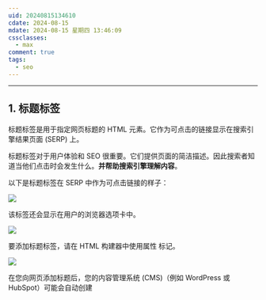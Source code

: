 ```yaml
---
uid: 20240815134610
cdate: 2024-08-15
mdate: 2024-08-15 星期四 13:46:09
cssclasses:
  - max
comment: true
tags:
  - seo
---
```

****
## 1. 标题标签 

标题标签是用于指定网页标题的 HTML 元素。它作为可点击的链接显示在搜索引擎结果页面 (SERP) 上。

标题标签对于用户体验和 SEO 很重要。它们提供页面的简洁描述。因此搜索者知道当他们点击时会发生什么。**并帮助搜索引擎理解内容**。

以下是标题标签在 SERP 中作为可点击链接的样子：

![](https://pic4.zhimg.com/80/v2-8b1ff7b84d397033826ad2ae4867a59b_1440w.webp)

该标签还会显示在用户的浏览器选项卡中。

![](https://pic4.zhimg.com/80/v2-b68610ce778884981dff6c2743adcfcf_1440w.webp)

要添加标题标签，请在 HTML 构建器中使用属性 <title>。

在要显示为标题的文本之前添加一个开始 <title> 标记。其末尾有一个结束 </title> 标记。

![](https://pic4.zhimg.com/80/v2-9a6db007a64cfc23c91f8b68a3034c5f_1440w.webp)

在您向网页添加标题后，您的内容管理系统 (CMS)（例如 WordPress 或 HubSpot）可能会自动创建 <title> 标记。

### 标题标签最佳实践

- **保持简洁**：目标是 50-60 个字符。如果您的标题超出此范围，它可能会在搜索结果中被删除。由于 Google 最多只能显示 600 像素（或大约 60 个字符）。
- **不要重复标题标签**：使每个标题都是唯一的，以帮助搜索引擎确定页面的用途
- **使用主要关键字：**包括您的主要关键字（您为该页面定位的主要术语）来指示内容的主题
- **分析 SERP：**通过 Google 搜索您的内容主题。查看排名较高的页面显示的标题以及这些标题使用的关键字。这将使您了解还应该使用哪些关键字来帮助您的内容排名。
- **保持一致：**标题标签应与页面的 H1 相同或相似。这两个元素都有助于搜索引擎理解主题。
- **前置关键术语：**在标题开头使用最重要的单词。因此，搜索者可以轻松找到他们想要的内容。

## 2. 元描述<元描述>

元描述是 SEO 的另一个 HTML 元标记。这是可以在搜索引擎上显示的网页的简短描述。以及一些社交媒体预览。

元描述是提供页面内容简要说明的标签。它们通常出现在 SERP 上的标题标签下方。

虽然元描述不是排名因素，但它们会影响您的点击率 (CTR)。并将人们带到您的网站。有吸引力的元描述可以增加用户点击您的链接的可能性。

Yoast 和 Rank Math 等工具可以轻松添加元描述，而无需更新 HTML。

元描述代码片段在 HTML 中如下所示：

`<meta name="description" content="Learn how to develop a tone of voice for your brand and use our template to get started.">`

name _=”description”_元素表示您提供的元数据的类型（描述）。

content _=”_元素是您添加网页内容描述的位置（在第二对引号内）。

这是搜索引擎上的元描述的样子：

![](https://pic2.zhimg.com/80/v2-057155e0a281e885606c468ab5f6cd3d_1440w.webp)

### 元描述最佳实践

通过编写引起搜索者兴趣的元描述，您可能会获得更多页面流量。提高点击率。

以下是一些最佳实践：

- 描述您的内容是关于什么的。因此，搜索者知道当他们点击进入您的网站时会发生什么。
- 力求简洁描述不超过 155 个字符。较长的元描述可能会在 SERP 中被切断。如果您针对移动设备进行优化，请坚持在 105 左右。
- 包含您的主要关键字
- 使用 Yoast 或 Rank Math 等插件来帮助您遵循字符长度的最佳实践。以及关键词的使用。

Yoast 的插件如下所示：

![](https://pic1.zhimg.com/80/v2-b13529c88ae490035d19f4aea4be64c0_1440w.webp)

## 3. 标头标签 `<h1>` 至 `<h6>`

标题标签（例如 `<h1>`、`<h2>` 和 `<h3>`）可帮助您定义页面上的每个标题和副标题。并帮助您构建所有类型页面上的内容。包括您的主页、服务页面、产品页面、博客文章等。为了让访客更容易阅读和理解。

它们还帮助搜索引擎理解内容的层次结构和上下文。

标题大小 (H1 > H2) 越大，包含关键字或描述性短语就越重要。

由于标题可能比纯文本更重要（它们有助于指示页面结构），因此您应该尽可能使用关键字对其进行优化。

在 HTML 标记中，以下标头标记很常见：

- **标题 1 `<h1>`**：页面的主标题/标题
- **标题 2 `<h2>`**：二级标题
- **标题 3 `<h3>`：**` <h2>` 的副标题
- **标题 4 `<h4>`：** `<h3>`的副标题
- **标题 5 `<h5>`：** `<h4>` 的副标题
- **标题 6 `<h6>`：** `<h5>` 的副标题

![](https://pic4.zhimg.com/80/v2-a26d8c2f52cf29e971a382c67f9b4b9f_1440w.webp)

例如，H1 标签告诉搜索引擎页面的主要主题是什么。并把内容组织清楚。他们还向访问者表明该页面包含他们正在寻找的信息。

HTML 中的 H1 如下所示：

![](https://pic2.zhimg.com/80/v2-4184ae8943a235ecf672279ce589342d_1440w.webp)

对于访客来说，它是这样的：

![](https://pic3.zhimg.com/80/v2-8ae542e03ab74b39520d80a9a1158172_1440w.webp)

要在 HTML 中添加标题 1 标记，您可以在标题前面使用开头的 `<h1>`。最后还有一个结束语`</h1>`。

许多 CMS 会自动根据您的网页标题创建 H1。并允许您从编辑器轻松选择标头（如 H2、H3 和 H4），而无需更新 HTML。

H2 介绍网页或博客文章上的每个主要部分。

![](https://pic4.zhimg.com/80/v2-b3bc88b303ec774a1480ef04e2e0a1fb_1440w.webp)

H3 在 H2 之后。使用它们在 H2 下组织内容。并提高可读性。

H3 的文本尺寸显得较小。指示 H2 中的小节。

![](https://pic4.zhimg.com/80/v2-22cc9ae57039629687ad5f2f3a3fe747_1440w.webp)

在 WordPress 等 CMS 中，使用编辑器选择标头标签。

![](https://pic2.zhimg.com/80/v2-3ccdb2e9c6bc27ce2c3ed813cc33d981_1440w.webp)

## 4. 图像替代文本 `<img>`

Alt 文本或替代文本是与图像相对应的描述。如果图像无法加载，则会显示文本来代替图像。该文本对于使用屏幕阅读器的人也很有帮助。

以下是图像 HTML 标记的示例：

`<img src="https://example.com/.pixel-7-pro-camera-barjpg" alt="The back of the Pixel 7 Pro showing the aluminum camera bar">`

“img src”表示图像来源。 (alt) 表示图像的替代文本。

当图像加载失败时，替代文本如下所示：

![](https://pic2.zhimg.com/80/v2-2462c7781366e83fd0e414a640d10f2d_1440w.webp)

图像替代文本对于 SEO 很重要，因为它为搜索引擎提供有关图像内容的信息。这可以帮助提高页面的相关性。

优化您的图片还可以增加流量并提高排名的机会。

您添加到网站的每张图片都是一个战略性添加关键字和短语的机会。进一步优化搜索引擎的内容。

在许多 CMS 中，您无需使用 HTML 编辑器即可应用替代文本。

  

## 5. 规范标签 `<canonical>`

当同一页面存在多个版本时，规范标签允许您指定页面的首选版本。

例如，假设您经营一个电子商务网站。同一产品的每种颜色变体都有一个唯一的 URL。但每一页的内容都是一样的。使用规范标签来指示您希望 Google 将哪个 URL 编入索引。

规范标签对于 SEO 很重要，因为它们有助于防止重复内容问题。这可能会对排名产生负面影响。搜索引擎可以了解要索引并在搜索结果中显示的页面版本。

这些标签告诉搜索引擎应该索引哪个页面版本（称为“规范 URL ”）。因此，重复的内容不会显示在搜索结果中。任何页面权限都会转到您指定的规范 URL。

![](https://pic3.zhimg.com/80/v2-f7b3db1ee75b9d5c59fcf73112abcd72_1440w.webp)

要添加规范标签，请使用代码片段：

`<link rel="canonical" href="https://example.com/preferred-url-here/" />`

规范标签有几个属性：

- **“link”**：定义一个 URL 与另一个 URL 之间的关系
- **rel="canonical"**：表示关系类型
- **href="URL"**：确认原始内容的具体URL

在某些 CMS（如下面所示的 Versoly）中，您可以添加规范 URL，而无需访问 HTML 编辑器。

![](https://pic2.zhimg.com/80/v2-7711c19002b5c02eab3a6a074a880865_1440w.webp)

如果您不使用规范标签，搜索引擎可能会索引错误的页面。这意味着您的首选页面的排名可能不会那么高。

## 6. 机器人元标签 `<meta robots>`

您可能不希望搜索引擎对您网站的每个页面建立索引。将机器人元标记与“noindex”或“nofollow”等指令相结合，有助于搜索引擎以最佳方式抓取您的网站并为其建立索引。

机器人元标记是页面级标记，告诉搜索引擎和网站爬虫如何爬行您的网站。

使用 robots 元标记指定搜索引擎是否应将页面编入索引。以及是否应该遵循页面上的链接。

您可能包含此标签的常见页面包括：

- 管理或登录页面
- 确认页面。例如感谢页面。
- 内部搜索结果页面
- 来自暂存站点的页面
- 具有重复内容的页面
- 按点击付费 (PPC) 着陆页

例如，如果您不希望搜索引擎对页面建立索引，则可以在 HTML 标头中包含以下代码片段：

`<meta name="robots" content="noindex">`

这两个属性是“名称”和“内容”。

- **名称**：指示正在定义的元数据的类型（机器人）
- **内容**：给出的说明（无索引）

您还可以在内容属性中使用多个指令。例如 noindex、nofollow 和 noimageindex 等。使用逗号分隔每一项。

下面是使用多条指令的示例：

`<meta name="robots" content="noindex, nofollow">`

noindex 指令告诉搜索引擎不要将该页面包含在搜索结果中。 nofollow 指令告诉爬虫不要跟踪页面上的链接。

## 7. 模式标记

架构标记是一种结构化数据，您可以将其添加到页面源中以帮助搜索引擎理解内容。

网站所有者经常使用此数据来提供有关页面的附加信息。例如产品详细信息、评论、评级等等。

以下是 Semrush 主页上的标记示例：

![](https://pic4.zhimg.com/80/v2-0ab469e0033dc4099babc9dbd3dfce5b_1440w.webp)

虽然模式标记从技术上讲并不是 HTML 标记，但它仍然很有价值。它可以帮助提高页面在搜索结果中的可见性和相关性。所以它以丰富的片段脱颖而出。

常见的丰富摘要格式包括但不限于：

- 产品标记
- 常见问题解答
- 评论
- 食谱
- 电影
- 活动

无论您的业务类型如何，使用标记都可以增强内容在 SERP 中的外观并提高点击率。人们更有可能注意到并点击列表。

假设您经营一家面包店，并且您的网站有一个食谱部分。通过为菜谱页面添加架构标记，菜谱页面的搜索结果可以以与标准有机列表不同的方式显示。在标记中，您可以包含配料、准备时间和烹饪时间等详细信息。

以下是食谱的丰富片段：

![](https://pic2.zhimg.com/80/v2-330146c669846119d65110da246227b9_1440w.webp)

使用 Google 的结构化数据标记助手添加架构标记。

打开工具。选择您要创建的代码片段类型，然后输入您的页面 URL。然后，单击“**开始 标记**”。

对于此示例，我们将创建产品结构化数据标记。

![](https://pic4.zhimg.com/80/v2-8f9dd9e97356be3a9bb36995c5a7595f_1440w.webp)

该工具会将网页的 URL 填充到“标签数据”视图中：

![](https://pic3.zhimg.com/80/v2-f4d6deb30f7ff551ae14c97801563a7a_1440w.webp)

此示例是 MacBook Pro 的产品片段。因此，我们将包含产品名称、价格、图像、品牌、徽标等元素。

选择或突出显示页面元素，该工具将要求您标记它们。

例如，要添加产品名称，请将其突出显示并用“**名称**”标记。

![](https://pic1.zhimg.com/80/v2-28761982b5374a3d0374558cc0de3ef0_1440w.webp)

如果您想添加价格，您可以突出显示并选择“**价格**”标签：

![](https://pic2.zhimg.com/80/v2-45a4fc080c7533dda7de913619473a99_1440w.webp)

当您工作时，该工具会将所有信息添加到右侧面板中。

标记尽可能多的元素。

然后，单击屏幕右上角的 红色“**创建 HTML ”按钮。**

![](https://pic1.zhimg.com/80/v2-a03595bc71a282aaee4d415c3297d394_1440w.webp)

该工具将在侧面板中创建结构化数据标记代码。

![](https://pic1.zhimg.com/80/v2-cd4d625a38ca0af3140c2f1a6f8981b8_1440w.webp)

最后，复制或下载代码并将其添加到页面的 `<head>` 部分。

就是这样。您已成功添加架构标记。

## 8.表`<表>`

表格标签是用于在网页上创建表格的 HTML 元素。

虽然向内容添加表格听起来不像典型的 SEO 策略，但您可以使用它们以结构化格式组织和显示数据。这可以增强内容的外观和感觉。使其更易于阅读。

使用表格标签在内容中创建行和列（表格），以结构化且具有视觉吸引力的方式呈现数据。

例如，此Sizely 表按国家/地区显示夹克尺寸。这对购物者有帮助。

![](https://pic3.zhimg.com/80/v2-7f32557e6aaaededdec4b9bcec4b5856_1440w.webp)

表格也有可能在 Google 中显示为特色片段。这可以引起注意。并产生更多的网站点击量。

![](https://pic4.zhimg.com/80/v2-4fea96a9deb299786106ccd67931981f_1440w.webp)

如果您的 CMS 支持从 Google Docs 或 Microsoft Word 等其他软件复制和粘贴表格，您可能无需担心在副本周围创建特定标签。

需要注意的关键表标签是：

- **`<table>`**：表示表的开始
- **`<tr>`**：定义表格行
- **`<td>`**：定义表格中的单元格
- **`<th>`**：定义表格标题单元格
- **`<td>`**：定义第一行的数据单元格

一个例子可能如下所示：

```
<table>
	<tr>
	<th>Header 1</th> 
	<th>Header 2</th>  
	</tr>
	<tr>  
	<td>Data 1</td>
	<td>Data 2</td>  
	</tr>
</table>
```

在上面的示例中，我们执行了以下操作：

- 使用 `<table>` 启动一个表
- 使用 `<tr>` 定义一行
- 在标题 1 周围使用 `<th>` 添加了表标题
- 在标题 2 周围使用`<th>` 添加了表标题
- 在我们的 CMS 中的数据周围添加了数据单元格
- 使用 `<tr>` 定义行
- 使用 `<table>` 结束表格

每个 CMS 的输出看起来会有所不同。取决于您是否应用主题或自定义格式。

## 9. iframe `<iframe>`

iframe（或内联框架）是一种 HTML 元素，可让您将 HTML 文档嵌入页面内。它就像页面上的一个小窗口，显示来自其他地方的内容。

您可能使用 iframe 的场景包括：

- 嵌入多媒体元素。例如来自 YouTube 或 SoundCloud 等平台的视频、音频文件和动画。
- 嵌入文档。就像 PDF 一样。
- 集成第三方应用程序。例如 Google 地图小部件。
- 从外部源加载内容。包括来自 Twitter、Facebook 和 Instagram 的社交媒体帖子。

您的基本代码片段如下所示：

`<iframe src="https://example.com"></iframe>`

例如，使用 iframe 嵌入 YouTube 视频将显示如下媒体：

![](https://pic2.zhimg.com/80/v2-e38f8eab97d87057691f23c1333f97ed_1440w.webp)

在 WordPress 等 CMS 中，您将有一个嵌入/导入按钮，允许您使用 URL 添加外部组件。而不是获取和创建代码。

例如，您可以添加 YouTube 视频 URL，而不是创建 iframe 代码。

虽然 iframe 可以改善用户体验，但对于 SEO 也有缺点：

- 加载 iframe 意味着同时加载两个站点。这会减慢您的页面速度。页面速度是 Google 排名因素。
- 如果嵌入的内容来自不受信任的来源，则 iframe 可能会存在安全风险。恶意 iframe 可能会在您的网站上注入有害代码。
- 搜索引擎将 iframe 内容视为属于另一个网站。这意味着它不会直接有利于您的排名。

我们建议采用以下集成外部内容的最佳实践：

- 仅将 iframe 用于支持内容的特定目的。例如在您的位置页面上嵌入地图。
- 确保嵌入的内容是相关的。并增强用户体验。
- 通过避免不必要的 iframe 来优化页面加载时间。当您_确实_使用 iframe 时，请优化页面速度，以抵消 iframe 造成的任何加载时拖动。
- 仅集成来自可信来源的内容，以最大程度地降低安全风险

_**笔记**_

_iframe 内的内容不会被搜索引擎索引。_

## 10. 列表标签 `<li>`

您发现这篇博文中使用的列表数量了吗？

列表标签将文本转换为列表。使用这些标签来组织信息。

当读者浏览您的内容时，他们不太可能阅读每个单词。列表使要点易于浏览。并且更容易阅读。

格式良好的列表也可能有助于搜索引擎优化。

当谷歌认为它提供了最佳的用户体验时，就会显示 [特色片段](https://link.zhihu.com/?target=https%3A//www.semrush.com/blog/featured-snippets/)。一种类型的特色片段是列表。如果 Google 认为您拥有支持搜索者查询的最佳列表，则可能会从您的内容中提取这些内容。

![](https://pic3.zhimg.com/80/v2-01b32063ed3ffd4e8004ef6edb1c488a_1440w.webp)

HTML 中的列表如下所示：

![](https://pic3.zhimg.com/80/v2-d5228e3f9311c822b00fa739f5c69286_1440w.webp)

对于访客来说，它是这样的：

![](https://pic4.zhimg.com/80/v2-28e2d835c87a4d2ea70a302a3b9a0e43_1440w.webp)

如果您的 CMS 支持从文档创建工具（Word、Google Docs、Notion 等）复制和粘贴，则会自动应用标签。

在使用 HTML 创建列表之前，请选择是否要对列表进行排序或无序。

- **已订购**：显示相应编号的商品
- **无序**：以任意顺序显示的项目

在编写说明或菜谱时，请选择_“有序”_，因为用户需要按特定顺序执行列表项。

如果列表项不需要连续执行，则列表可以是无序的。一个例子是食谱成分列表。

对于有序列表，请在列表标签​​之前使用标签` <ol>`，在列表标签​​之后使用标签 `</ol>`。

在 `<ol>` 标记内，包含您的列表项，并在 HTML 编辑器中用 `<li>` 标记将它们包围起来。

您的列表在 HTML 中将如下所示：
```
<ol>
<li>First item</li>
<li>Second item</li>
<li>Third item</li>
</ol>
```
当在您的网站上发布时，您的列表将如下所示：

1. 第一项
2. 第二项
3. 第三项

对于无序，请在列表标签​​之前和之后使用标签 `<ul>` ，并在 HTML 编辑器中用 `<li>` 标签将它们括起来。

您的列表在 HTML 中将如下所示：

```
<ul>  
<li>Oranges</li>
<li>Sugar</li>
<li>Water</li> 
</ul>
```
发布后，您的列表将如下所示：

- 橙子
- 糖
- 水

## 11. 超链接`<a>`

超链接通常简称为“链接”，是将一个页面链接到另一页面的 HTML 元素。您可以使用超链接来帮助用户在同一网站的页面之间导航。或者您可以链接到其他网站。

超链接对于 SEO 很重要，因为它们可以帮助搜索引擎发现并索引您的内容。它们还帮助搜索引擎理解不同页面之间的关系。

超链接 HTML 代码由以下部分组成：

- **`<a>`**：锚标记，表示重定向的开始
- **href= "[https://www.exampleurl.com](https://link.zhihu.com/?target=https%3A//www.exampleurl.com)">**：将文本或图像重定向到的位置
- **锚文本**：添加向访问者显示的文本（通常是现有副本）
- **`</a>`**：关闭标签

组合后，您的超链接 HTML 代码将如下所示：

![](https://pic3.zhimg.com/80/v2-0b901d1bdd065dea112f6f18ff2fecca_1440w.webp)

在您发布的页面上，超链接如下所示：

![](https://pic4.zhimg.com/80/v2-394e8d23a311006d20e1cfe9ab7d32cf_1440w.webp)

_**笔记**_

_您的网站将根据其主题和格式显示超链接。它们的下划线、粗体或颜色可能与文本的其余部分不同。_

例如，如果您从 Google Docs 或 Word 复制链接文本，则当您将其粘贴到其他位置时，该链接可能会伴随该文本。

您还可以使用超链接进行 内部链接。内部链接是一种超链接，可将网站访问者引导至您网站上的另一个页面。

添加内部链接到您的任何页面。就像你的“钱页”一样。包括联系表格、免费试用和演示请求。

添加号召性用语 (CTA) 以鼓励用户进一步参与。就像“在这里注册免费试用”。

![](https://pic1.zhimg.com/80/v2-3c5752b6822168dff5f289a1e507dddc_1440w.webp)

## 12.开放图谱标签和 Twitter 卡

针对不同受众的个性化对于从搜索引擎以外的平台产生参与度至关重要。

开放图标签控制您在社交媒体上呈现网页的方式。

您撰写的每篇博客文章都可能会在社交媒体上分享。为什么不提高其性能，使其更有可能获得点击呢？

添加新的图像、标题或描述，以鼓励不同的社交平台受众点击您的内容。

您可能希望网页在搜索引擎上的显示方式与在 Twitter、Facebook 或 LinkedIn 上的显示方式不同，以获得特定受众的更多点击。

因此，虽然您的网页在搜索引擎和您的网站上可能看起来像这样：

![](https://pic2.zhimg.com/80/v2-4c877d5b8dd0bd347e8faf6f8ce2e2d9_1440w.webp)

在社交媒体上它也可以是这样的。 （注意不同的标题。）

![](https://pic1.zhimg.com/80/v2-6773e7336fd059cdab74d81ff338594c_1440w.webp)

您的 CMS 可能可以选择添加开放图谱标题，而无需编辑 HTML 代码。

![](https://pic1.zhimg.com/80/v2-94cb68cbec6278cc6d2e39a2df3cab4c_1440w.webp)

如果没有，请添加以下示例 HTML 代码，以便在社交媒体上共享内容时创建替代标题、图像和描述。

`<meta property="og:title" content="Insert Your Title Here">`

这里起作用的主要属性是：

- **og:title**：显示与原始内容不同的标题
- **og:image**：显示与原始内容不同的图像
- **og:description**：显示与原始内容不同的预览描述